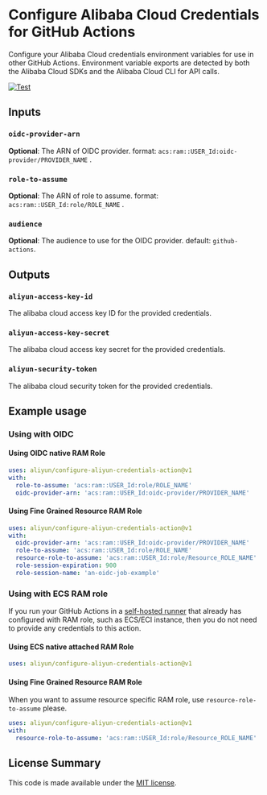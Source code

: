 # Configure Alibaba Cloud Credentials for GitHub Actions

Configure your Alibaba Cloud credentials environment variables for use in other GitHub Actions.
Environment variable exports are detected by both the Alibaba Cloud SDKs and the Alibaba Cloud CLI for API calls.

[![Test](https://github.com/aliyun/configure-aliyun-credentials-action/actions/workflows/test.yaml/badge.svg)](https://github.com/aliyun/configure-aliyun-credentials-action/actions/workflows/test.yaml)

## Inputs

### `oidc-provider-arn`

**Optional**: The ARN of OIDC provider. format: `acs:ram::USER_Id:oidc-provider/PROVIDER_NAME` .

### `role-to-assume`

**Optional**: The ARN of role to assume. format: `acs:ram::USER_Id:role/ROLE_NAME` .

### `audience`

**Optional**: The audience to use for the OIDC provider. default: `github-actions`.

## Outputs

### `aliyun-access-key-id`

The alibaba cloud access key ID for the provided credentials.

### `aliyun-access-key-secret`

The alibaba cloud access key secret for the provided credentials.

### `aliyun-security-token`

The alibaba cloud security token for the provided credentials.

## Example usage

### Using with OIDC

#### Using OIDC native RAM Role
```yaml
uses: aliyun/configure-aliyun-credentials-action@v1
with:
  role-to-assume: 'acs:ram::USER_Id:role/ROLE_NAME'
  oidc-provider-arn: 'acs:ram::USER_Id:oidc-provider/PROVIDER_NAME'
```
#### Using Fine Grained Resource RAM Role

```yaml
uses: aliyun/configure-aliyun-credentials-action@v1
with:
  oidc-provider-arn: 'acs:ram::USER_Id:oidc-provider/PROVIDER_NAME'
  role-to-assume: 'acs:ram::USER_Id:role/ROLE_NAME'
  resource-role-to-assume: 'acs:ram::USER_Id:role/Resource_ROLE_NAME'
  role-session-expiration: 900
  role-session-name: 'an-oidc-job-example'
```

### Using with ECS RAM role

If you run your GitHub Actions in a [self-hosted runner](https://help.github.com/en/actions/hosting-your-own-runners/about-self-hosted-runners)
that already has configured with RAM role, such as ECS/ECI instance, then you do not need
to provide any credentials to this action.
#### Using ECS native attached RAM Role
```yaml
uses: aliyun/configure-aliyun-credentials-action@v1
```
#### Using Fine Grained Resource RAM Role
When you want to assume resource specific RAM role, use `resource-role-to-assume` please.

```yaml
uses: aliyun/configure-aliyun-credentials-action@v1
with:
  resource-role-to-assume: 'acs:ram::USER_Id:role/Resource_ROLE_NAME'
```

## License Summary

This code is made available under the [MIT license](LICENSE).
